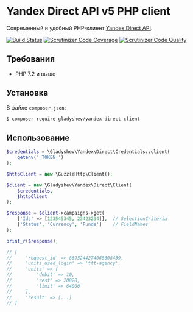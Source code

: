 Yandex Direct API v5 PHP client
===============================

Современный и удобный PHP-клиент [Yandex.Direct API](https://tech.yandex.ru/direct/doc/dg/concepts/about-docpage/). 

[![Build Status](https://travis-ci.org/gladyshev/yandex-direct-client.svg?branch=v4.x)](https://travis-ci.org/gladyshev/yandex-direct-client)
[![Scrutinizer Code Coverage](https://scrutinizer-ci.com/g/gladyshev/yandex-direct-client/badges/coverage.png?b=v4.x)](https://scrutinizer-ci.com/g/gladyshev/yandex-direct-client/?branch=v4.x)
[![Scrutinizer Code Quality](https://scrutinizer-ci.com/g/gladyshev/yandex-direct-client/badges/quality-score.png?b=v4.x)](https://scrutinizer-ci.com/g/gladyshev/yandex-direct-client/?branch=v4.x)

## Требования
 * PHP 7.2 и выше

## Установка  
В файле `composer.json`:
```bash
$ composer require gladyshev/yandex-direct-client
```

## Использование

```php
$credentials = \Gladyshev\Yandex\Direct\Credentials::client(
    getenv('_TOKEN_')
); 

$httpClient = new \GuzzleHttp\Client();

$client = new \Gladyshev\Yandex\Direct\Client(
    $credentials,
    $httpClient
);

$response = $client->campaigns->get(
    ['Ids' => [123545345, 23423234]],  // SelectionCriteria
    ['Status', 'Currency', 'Funds']    // FieldNames
);

print_r($response);

// [
//     'request_id' => 8695244274068608439,
//     'units_used_login' => 'ttt-agency',
//     'units' => [
//         'debit' => 10, 
//         'rest' => 20828,
//         'limit' => 64000
//     ],
//     'result' => [...]
// ]
```
